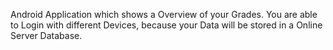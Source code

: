 Android Application which shows a Overview of your Grades.
You are able to Login with different Devices, because your Data will be stored in a Online Server Database.
